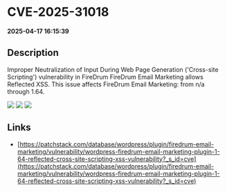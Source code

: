 # CVE-2025-31018

**2025-04-17 16:15:39**

## Description
Improper Neutralization of Input During Web Page Generation ('Cross-site Scripting') vulnerability in FireDrum FireDrum Email Marketing allows Reflected XSS. This issue affects FireDrum Email Marketing: from n/a through 1.64.

![](https://img.shields.io/static/v1?label=Score&message=7.1&color=red)
![](https://img.shields.io/static/v1?label=Severity&message=HIGH&color=red)
![](https://img.shields.io/static/v1?label=CWE&message=XSS&color=green)

## Links
- [https://patchstack.com/database/wordpress/plugin/firedrum-email-marketing/vulnerability/wordpress-firedrum-email-marketing-plugin-1-64-reflected-cross-site-scripting-xss-vulnerability?_s_id=cve](https://patchstack.com/database/wordpress/plugin/firedrum-email-marketing/vulnerability/wordpress-firedrum-email-marketing-plugin-1-64-reflected-cross-site-scripting-xss-vulnerability?_s_id=cve)
